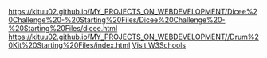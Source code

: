 https://kituu02.github.io/MY_PROJECTS_ON_WEBDEVELOPMENT/Dicee%20Challenge%20-%20Starting%20Files/Dicee%20Challenge%20-%20Starting%20Files/dicee.html
https://kituu02.github.io/MY_PROJECTS_ON_WEBDEVELOPMENT//Drum%20Kit%20Starting%20Files/index.html
<a href="https://kituu02.github.io/MY_PROJECTS_ON_WEBDEVELOPMENT/Dicee%20Challenge%20-%20Starting%20Files/Dicee%20Challenge%20-%20Starting%20Files/dicee.html">Visit W3Schools</a>
